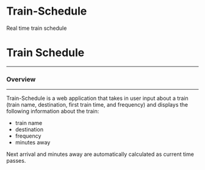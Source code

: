 # Train-Schedule
Real time train schedule 

<h1>Train Schedule</h1>
<hr>

<h3>Overview</h3>
<hr>
Train-Schedule is a web application that takes in user input about a train (train name, destination, first train time, and frequency) and displays the following information about the train:
<ul>
<li>train name</li>
<li>destination</li>
<li>frequency</li>
<li>minutes away</li>
</ul>
<p>
Next arrival and minutes away are automatically calculated as current time passes.
</p>

